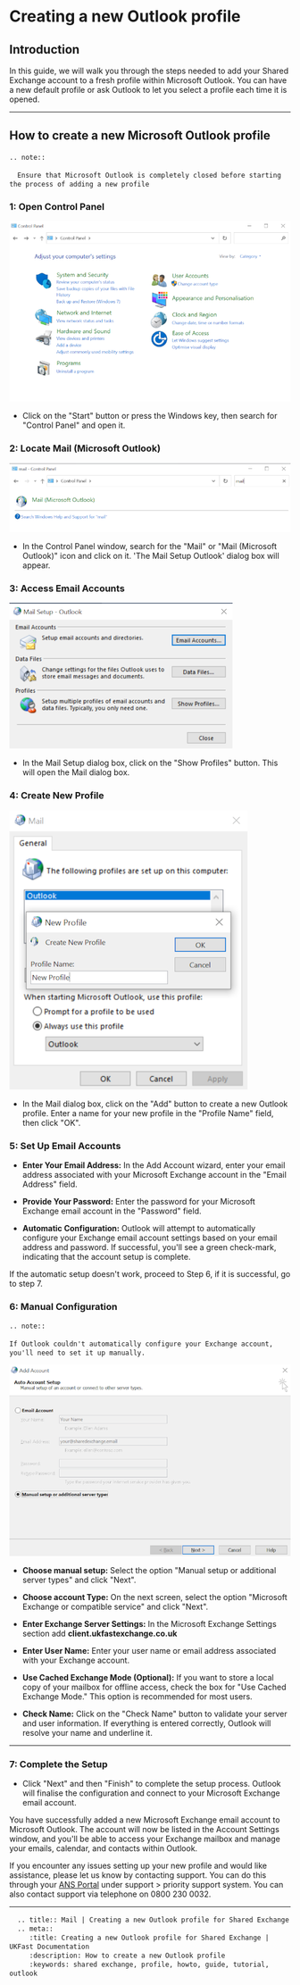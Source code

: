 # Creating a new Outlook profile

## Introduction

In this guide, we will walk you through the steps needed to add your Shared Exchange account to a fresh profile within Microsoft Outlook. You can have a new default profile or ask Outlook to let you select a profile each time it is opened.

---

## How to create a new Microsoft Outlook profile

```eval_rst
.. note::

  Ensure that Microsoft Outlook is completely closed before starting the process of adding a new profile
```

### 1: Open Control Panel

![Open Control Panel](files/createnewoutlookprofile/new-profile-001.png)

- Click on the "Start" button or press the Windows key, then search for "Control Panel" and open it.

### 2: Locate Mail (Microsoft Outlook)

![Locate Mail](files/createnewoutlookprofile/new-profile-002.png)

- In the Control Panel window, search for the "Mail" or "Mail (Microsoft Outlook)" icon and click on it. 'The Mail Setup Outlook' dialog box will appear.

### 3: Access Email Accounts

![Access Email Accounts](files/createnewoutlookprofile/new-profile-003.png)

- In the Mail Setup dialog box, click on the "Show Profiles" button. This will open the Mail dialog box.

### 4: Create New Profile

![Access Email Accounts](files/createnewoutlookprofile/new-profile-005.png)

- In the Mail dialog box, click on the "Add" button to create a new Outlook profile. Enter a name for your new profile in the "Profile Name" field, then click "OK".

### 5: Set Up Email Accounts

- **Enter Your Email Address:** In the Add Account wizard, enter your email address associated with your Microsoft Exchange account in the "Email Address" field.

- **Provide Your Password:** Enter the password for your Microsoft Exchange email account in the "Password" field.

- **Automatic Configuration:** Outlook will attempt to automatically configure your Exchange email account settings based on your email address and password. If successful, you'll see a green check-mark, indicating that the account setup is complete.

If the automatic setup doesn't work, proceed to Step 6, if it is successful, go to step 7.

### 6: Manual Configuration

```eval_rst
.. note::

If Outlook couldn't automatically configure your Exchange account, you'll need to set it up manually.
```

![Manual creation](files/createnewoutlookprofile/new-profile-007.png)

- **Choose manual setup:** Select the option "Manual setup or additional server types" and click "Next".

- **Choose account Type:** On the next screen, select the option "Microsoft Exchange or compatible service" and click "Next".
- **Enter Exchange Server Settings:** In the Microsoft Exchange Settings section add **client.ukfastexchange.co.uk**

- **Enter User Name:** Enter your user name or email address associated with your Exchange account.

- **Use Cached Exchange Mode (Optional):** If you want to store a local copy of your mailbox for offline access, check the box for "Use Cached Exchange Mode." This option is recommended for most users.

- **Check Name:** Click on the "Check Name" button to validate your server and user information. If everything is entered correctly, Outlook will resolve your name and underline it.

---

### 7: Complete the Setup

- Click "Next" and then "Finish" to complete the setup process. Outlook will finalise the configuration and connect to your Microsoft Exchange email account.

You have successfully added a new Microsoft Exchange email account to Microsoft Outlook. The account will now be listed in the Account Settings window, and you'll be able to access your Exchange mailbox and manage your emails, calendar, and contacts within Outlook.

If you encounter any issues setting up your new profile and would like assistance, please let us know by contacting support. You can do this through your [ANS Portal](https://portal.ans.co.uk/login?url=dashboard&msg=6) under support > priority support system.
You can also contact support via telephone on 0800 230 0032.

---

```eval_rst
  .. title:: Mail | Creating a new Outlook profile for Shared Exchange
  .. meta::
     :title: Creating a new Outlook profile for Shared Exchange | UKFast Documentation
     :description: How to create a new Outlook profile
     :keywords: shared exchange, profile, howto, guide, tutorial, outlook
```
